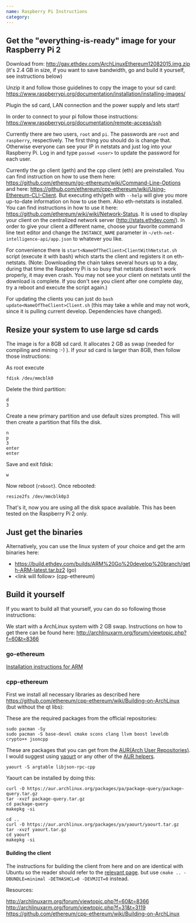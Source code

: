 ```yaml
---
name: Raspberry Pi Instructions
category: 
---
```


## Get the "everything-is-ready" image for your Raspberry Pi 2
Download from: http://gav.ethdev.com/ArchLinuxEthereum12082015.img.zip
(it's 2.4 GB in size, if you want to save bandwidth, go and build it yourself, see instructions below)

Unzip it and follow those guidelines to copy the image to your sd card: https://www.raspberrypi.org/documentation/installation/installing-images/

Plugin the sd card, LAN connection and the power supply and lets start!

In order to connect to your pi follow those instructions: https://www.raspberrypi.org/documentation/remote-access/ssh

Currently there are two users, `root` and `pi`.
The passwords are `root` and `raspberry`, respectively. The first thing you should do is change that. Otherwise everyone can see your IP in netstats and just log into your Raspberry Pi.
Log in and type `passwd <user>` to update the password for each user.



Currently the go client (geth) and the cpp client (eth) are preinstalled. You can find instruction on how to use them here: https://github.com/ethereum/go-ethereum/wiki/Command-Line-Options and here: https://github.com/ethereum/cpp-ethereum/wiki/Using-Ethereum-CLI-Client. But executing eth/geth with `--help` will give you more up-to-date information on how to use them.
Also eth-netstats is installed. You can find instructions in how to use it here: https://github.com/ethereum/wiki/wiki/Network-Status.
It is used to display your client on the centralized network server (http://stats.ethdev.com/).
In order to give your client a different name, choose your favorite command line text editor and change the `INSTANCE_NAME` parameter in `~/eth-net-intelligence-api/app.json` to whatever you like.

For convenience there is `start<NameOfTheClient>ClientWithNetstat.sh` script (execute it with bash) which starts the client and registers it on eth-netstats.
(Note: Downloading the chain takes several hours up to a day, during that time the Raspberry Pi is so busy that netstats doesn't work properly, it may even crash. You may not see your client on netstats until the download is complete. If you don't see you client after one complete day, try a reboot and execute the script again.)

For updating the clients you can just do `bash update<NameOfTheClient>Client.sh` (this may take a while and may not work, since it is pulling current develop. Dependencies have changed).

## Resize your system to use large sd cards

The image is for a 8GB sd card. It allocates 2 GB as swap (needed for compiling and mining :-) ). If your sd card is larger than 8GB, then follow those instructions:

As root execute
```
fdisk /dev/mmcblk0
```

Delete the third partition:
```
d
3
```

Create a new primary partition and use default sizes prompted. This will then create a partition that fills the disk.
```
n
p
3
enter
enter
```
Save and exit fdisk:
```
w
```

Now reboot (`reboot`). Once rebooted: 
```
resize2fs /dev/mmcblk0p3
```

That's it, now you are using all the disk space available.
This has been tested on the Raspberry Pi 2 only.

## Just get the binaries

Alternatively, you can use the linux system of your choice and get the arm binaries here:
* https://build.ethdev.com/builds/ARM%20Go%20develop%20branch/geth-ARM-latest.tar.bz2 (go)
* \<link will follow> (cpp-ethereum)

## Build it yourself
If you want to build all that yourself, you can do so following those instructions:

We start with a ArchLinux system with 2 GB swap. Instructions on how to get there can be found here: 
http://archlinuxarm.org/forum/viewtopic.php?f=60&t=8366

### go-ethereum
[Installation instructions for ARM](https://github.com/ethereum/go-ethereum/wiki/Installation-Instructions-for-ARM)

### cpp-ethereum
First we install all necessary libraries as described here https://github.com/ethereum/cpp-ethereum/wiki/Building-on-ArchLinux (but without the qt libs):

These are the required packages from the official repositories:
```
sudo pacman -Sy
sudo pacman -S base-devel cmake scons clang llvm boost leveldb crypto++ jsoncpp
```

These are packages that you can get from the [AUR(Arch User Repositories)](https://aur.archlinux.org/). I would suggest using [yaourt](https://wiki.archlinux.org/index.php/yaourt) or any other of the [AUR helpers](https://wiki.archlinux.org/index.php/AUR_helpers).

```
yaourt -S argtable libjson-rpc-cpp
```

Yaourt can be installed by doing this:

```
curl -O https://aur.archlinux.org/packages/pa/package-query/package-query.tar.gz
tar -xvzf package-query.tar.gz
cd package-query
makepkg -si

cd ..
curl -O https://aur.archlinux.org/packages/ya/yaourt/yaourt.tar.gz
tar -xvzf yaourt.tar.gz
cd yaourt
makepkg -si
```
#### Building the client

The instructions for building the client from here and on are identical with Ubuntu so the reader should refer to the [relevant page](https://github.com/ethereum/cpp-ethereum/wiki/Building-on-Ubuntu#choose-your-source). but use `cmake .. -DBUNDLE=minimal -DETHASHCL=0 -DEVMJIT=0` instead.

Resources:

http://archlinuxarm.org/forum/viewtopic.php?f=60&t=8366
http://archlinuxarm.org/forum/viewtopic.php?f=31&t=3119
https://github.com/ethereum/cpp-ethereum/wiki/Building-on-ArchLinux
